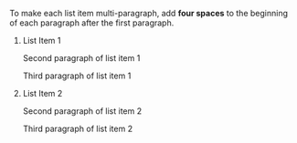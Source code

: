 To make each list item multi-paragraph, add **four spaces** to the beginning of each paragraph after the first paragraph.
<!--break-->
1. List Item 1

    Second paragraph of list item 1

    Third paragraph of list item 1

2. List Item 2

    Second paragraph of list item 2

    Third paragraph of list item 2
